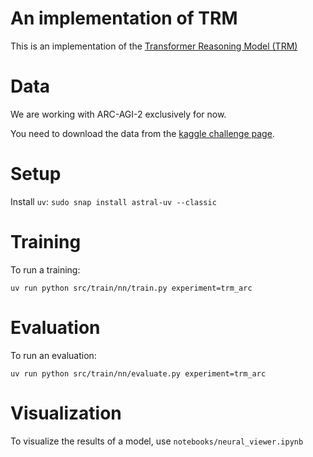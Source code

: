 # An implementation of TRM

This is an implementation of the [Transformer Reasoning Model (TRM)](https://arxiv.org/pdf/2510.04871v1)

# Data

We are working with ARC-AGI-2 exclusively for now.

You need to download the data from the [kaggle challenge page](https://www.kaggle.com/competitions/arc-prize-2025).

# Setup

Install `uv`: `sudo snap install astral-uv --classic`

# Training

To run a training:

`uv run python src/train/nn/train.py experiment=trm_arc`

# Evaluation

To run an evaluation:

`uv run python src/train/nn/evaluate.py experiment=trm_arc`

# Visualization

To visualize the results of a model, use `notebooks/neural_viewer.ipynb`